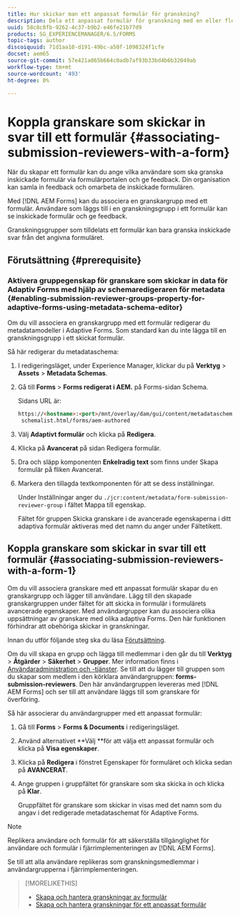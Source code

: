 ```yaml
---
title: Hur skickar man ett anpassat formulär för granskning?
description: Dela ett anpassat formulär för granskning med en eller flera granskare.
uuid: 58c8c8fb-9262-4c37-b9b2-e46fe21b77d9
products: SG_EXPERIENCEMANAGER/6.5/FORMS
topic-tags: author
discoiquuid: 71d1aa10-d191-49bc-a50f-1098324f1cfe
docset: aem65
source-git-commit: 57e421a865b664c0adb7af93b33bd4b6b32049ab
workflow-type: tm+mt
source-wordcount: '493'
ht-degree: 0%

---
```



# Koppla granskare som skickar in svar till ett formulär {#associating-submission-reviewers-with-a-form}

När du skapar ett formulär kan du ange vilka användare som ska granska inskickade formulär via formulärportalen och ge feedback. Din organisation kan samla in feedback och omarbeta de inskickade formulären.

Med [!DNL AEM Forms] kan du associera en granskargrupp med ett formulär. Användare som läggs till i en granskningsgrupp i ett formulär kan se inskickade formulär och ge feedback.

Granskningsgrupper som tilldelats ett formulär kan bara granska inskickade svar från det angivna formuläret.

## Förutsättning {#prerequisite}

### Aktivera gruppegenskap för granskare som skickar in data för Adaptiv Forms med hjälp av schemaredigeraren för metadata {#enabling-submission-reviewer-groups-property-for-adaptive-forms-using-metadata-schema-editor}

Om du vill associera en granskargrupp med ett formulär redigerar du metadatamodeller i Adaptive Forms. Som standard kan du inte lägga till en granskningsgrupp i ett skickat formulär.

Så här redigerar du metadataschema:

1. I redigeringsläget, under Experience Manager, klickar du på **Verktyg** > **Assets** > **Metadata Schemas**.
1. Gå till **Forms** > **Forms redigerat i AEM.** på Forms-sidan Schema.

   Sidans URL är:

   ```html
   https://<hostname>:<port>/mnt/overlay/dam/gui/content/metadataschemaeditor/
    schemalist.html/forms/aem-authored
   ```

1. Välj **Adaptivt formulär** och klicka på **Redigera**.
1. Klicka på **Avancerat** på sidan Redigera formulär.
1. Dra och släpp komponenten **Enkelradig text** som finns under Skapa formulär på fliken Avancerat.
1. Markera den tillagda textkomponenten för att se dess inställningar.

   Under Inställningar anger du `./jcr:content/metadata/form-submission-reviewer-group` i fältet Mappa till egenskap.

   Fältet för gruppen Skicka granskare i de avancerade egenskaperna i ditt adaptiva formulär aktiveras med det namn du anger under Fältetikett.

## Koppla granskare som skickar in svar till ett formulär {#associating-submission-reviewers-with-a-form-1}

Om du vill associera granskare med ett anpassat formulär skapar du en granskargrupp och lägger till användare. Lägg till den skapade granskargruppen under fältet för att skicka in formulär i formulärets avancerade egenskaper.
Med användargrupper kan du associera olika uppsättningar av granskare med olika adaptiva Forms. Den här funktionen förhindrar att obehöriga skickar in granskningar.

Innan du utför följande steg ska du läsa [Förutsättning](adding-reviewers-form.md#prerequisite).

Om du vill skapa en grupp och lägga till medlemmar i den går du till **Verktyg** > **Åtgärder** > **Säkerhet** > **Grupper**.
Mer information finns i [Användaradministration och -tjänster](https://experienceleague.adobe.com/docs/experience-manager-65/administering/security/security.html).
Se till att du lägger till gruppen som du skapar som medlem i den körklara användargruppen: **forms-submission-reviewers**. Den här användargruppen levereras med [!DNL AEM Forms] och ser till att användare läggs till som granskare för överföring.

Så här associerar du användargrupper med ett anpassat formulär:

1. Gå till **Forms** > **Forms &amp; Documents** i redigeringsläget.
1. Använd alternativet **Välj **för att välja ett anpassat formulär och klicka på **Visa egenskaper**.
1. Klicka på **Redigera** i fönstret Egenskaper för formuläret och klicka sedan på **AVANCERAT**.
1. Ange gruppen i gruppfältet för granskare som ska skicka in och klicka på **Klar**.

   Gruppfältet för granskare som skickar in visas med det namn som du angav i det redigerade metadataschemat för Adaptive Forms.

>[!NOTE]
>
>Replikera användare och formulär för att säkerställa tillgänglighet för användare och formulär i fjärrimplementeringen av [!DNL AEM Forms].
>
>Se till att alla användare replikeras som granskningsmedlemmar i användargrupperna i fjärrimplementeringen.

>[!MORELIKETHIS]
>
>* [Skapa och hantera granskningar av formulär](/help/forms/create-reviews-forms.md)
>* [Skapa och hantera granskningar för ett anpassat formulär](/help/forms/review-adaptiveforms-in-sites-page.md)